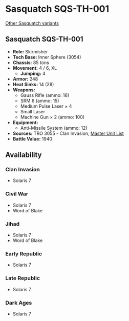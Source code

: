 # Sasquatch SQS-TH-001

[Other Sasquatch variants](../sasquatch.md)

## Sasquatch SQS-TH-001
- **Role:** Skirmisher
- **Tech Base:** Inner Sphere (3054)
- **Chassis:** 85 tons
- **Movement:** 4 / 6, XL
  - **Jumping:** 4
- **Armor:** 248
- **Heat Sinks:** 14 (28)
- **Weapons:**
  - Gauss Rifle (ammo: 16)
  - SRM 6 (ammo: 15)
  - Medium Pulse Laser × 4
  - Small Laser
  - Machine Gun × 2 (ammo: 100)
- **Equipment:**
  - Anti-Missile System (ammo: 12)
- **Sources:** TRO 3055 - Clan Invasion, [Master Unit List](http://masterunitlist.info/Unit/Details/2798/sasquatch-sqs-th-001)
- **Battle Value:** 1940

## Availability

### Clan Invasion
- Solaris 7

### Civil War
- Solaris 7
- Word of Blake

### Jihad
- Solaris 7
- Word of Blake

### Early Republic
- Solaris 7

### Late Republic
- Solaris 7

### Dark Ages
- Solaris 7

